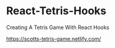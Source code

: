 # React-Tetris-Hooks
Creating A Tetris Game With React Hooks


https://scotts-tetris-game.netlify.com/
